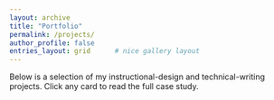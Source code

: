```yaml
---
layout: archive
title: "Portfolio"
permalink: /projects/
author_profile: false
entries_layout: grid      # nice gallery layout
---
```


Below is a selection of my instructional-design and technical-writing projects.
Click any card to read the full case study.
